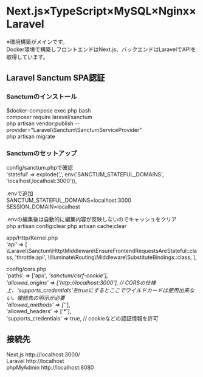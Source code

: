 # Next.js×TypeScript×MySQL×Nginx×Laravel  
※環境構築がメインです。  
Docker環境で構築しフロントエンドはNext.js、バックエンドはLaravelでAPIを取得しています。  

## Laravel Sanctum SPA認証 
### Sanctumのインストール
$docker-compose exec php bash  
composer require laravel/sanctum  
php artisan vendor:publish --provider="Laravel\Sanctum\SanctumServiceProvider"  
php artisan migrate  

### Sanctumのセットアップ  
config/sanctum.phpで確認  
'stateful' => explode(',', env('SANCTUM_STATEFUL_DOMAINS', 'localhost,localhost:3000')),  

.envで追加  
SANCTUM_STATEFUL_DOMAINS=localhost:3000  
SESSION_DOMAIN=localhost  

.envの編集後は自動的に編集内容が反映しないのでキャッシュをクリア  
php artisan config:clear
php artisan cache:clear  

app/Http/Kernel.php  
'api' => [
\Laravel\Sanctum\Http\Middleware\EnsureFrontendRequestsAreStateful::class,
'throttle:api',
\Illuminate\Routing\Middleware\SubstituteBindings::class,
],

config/cors.php  
'paths' => ['api/*', 'sanctum/csrf-cookie'],  
'allowed_origins' => ['http://localhost:3000'], // CORSの仕様上、'supports_credentials'をtrueにするとここでワイルドカードは使用出来ない。接続先の明示が必要  
'allowed_methods' => ['*'],  
'allowed_headers' => ['*'],  
'supports_credentials' => true, // cookieなどの認証情報を許可  

## 接続先
Next.js http://localhost:3000/  
Laravel http://localhost  
phpMyAdmin http://localhost:8080
